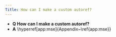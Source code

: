```yaml
---
Title: How can I make a custom autoref?
---
```


- **Q How can I make a custom autoref?**
- **A** \\hyperref[app:mse]{Appendix~\\ref{app:mse}}
